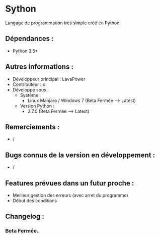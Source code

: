 # Sython
Langage de programmation très simple créé en Python

## Dépendances :
- Python 3.5+

## Autres informations :
- Développeur principal : LavaPower
- Contributeur : x
- Développé sous :
  - Système :
    - Linux Manjaro / Windows 7 (Beta Fermée --> Latest)
  - Version Python :
    - 3.7.0 (Beta Fermée --> Latest)

## Remerciements :
- /

## Bugs connus de la version en développement :
- /

## Features prévues  dans un futur proche :
- Meilleur gestion des erreurs (avec arret du programme)
- Début des conditions

## Changelog : 

### Beta Fermée.
